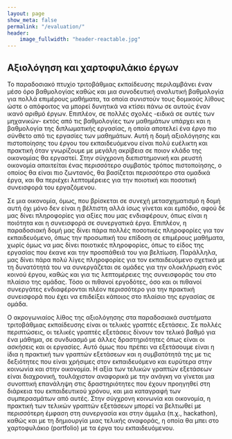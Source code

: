 ```yaml
---
layout: page
show_meta: false
permalink: "/evaluation/"
header:
    image_fullwidth: "header-reactable.jpg"
---
```


## Αξιολόγηση και χαρτοφυλάκιο έργων

Το παραδοσιακό πτυχίο τριτοβάθμιας εκπαίδευσης περιλαμβάνει έναν μέσο όρο βαθμολογίας καθώς και μια συνοδευτική αναλυτική βαθμολογία για πολλά επιμέρους μαθήματα, τα οποία συνιστούν τους δομικούς λίθους ώστε ο απόφοιτος να μπορεί δυνητικά να κτίσει πάνω σε αυτούς έναν ικανό αριθμό έργων. Επιπλέον, σε πολλές σχολές -ειδικά σε αυτές των μηχανικών- εκτός από τις βαθμολογίες των μαθημάτων υπάρχει και η βαθμολογία της διπλωματικής εργασίας, η οποία αποτελεί ένα έργο πιο σύνθετο από τις εργασίες των μαθημάτων. Αυτή η δομή αξιολόγησης και πιστοποίησης του έργου του εκπαιδευόμενου είναι πολύ ευέλικτη και πρακτική όταν γνωρίζουμε με μεγάλη ακρίβεια σε ποιον κλάδο της οικονομίας θα εργαστεί. Στην σύγχρονη διεπιστημονική και ρευστή οικονομία απαιτείται ένας περισσότερο συμβατός τρόπος πιστοποίησης, ο οποίος θα είναι πιο ζωντανός, θα βασίζεται περισσότερο στα ομαδικά έργα, και θα περιέχει λεπτομέρειες για την ποιοτική και ποσοτική συνεισφορά του εργαζόμενου.

Σε μια οικονομία, όμως, που βρίσκεται σε συνεχή μετασχηματισμό η δομή αυτή όχι μόνο δεν είναι η βέλτιστη αλλά ίσως γίνεται και εμπόδιο, αφού δε μας δίνει πληροφορίες για αξίες που μας ενδιαφέρουν, όπως είναι η ποιότητα και η συνεισφορά σε συνεργατικά έργα. Επιπλέον, η παραδοσιακή δομή μας δίνει πάρα πολλές ποσοτικές πληροφορίες για τον εκπαιδευόμενο, όπως την προσωπική του επίδοση σε επιμέρους μαθήματα, χωρίς όμως να μας δίνει ποιοτικές πληροφορίες, όπως το είδος της εργασίας που έκανε και την προσπάθειά του για βελτίωση. Παράλληλα, μας δίνει πάρα πολύ λίγες πληροφορίες για τον εκπαιδευόμενο σχετικά με τη δυνατότητά του να συνεργάζεται σε ομάδες για την ολοκλήρωση ενός κοινού έργου, καθώς και για τις λεπτομέρειες της συνεισφοράς του στο πλαίσιο της ομάδας. Τόσο οι πιθανοί εργοδότες, όσο και οι πιθανοί συνεργάτες ενδιαφέρονται πλέον περισσότερο για την πρακτική συνεισφορά που έχει να επιδείξει κάποιος στο πλαίσιο της εργασίας σε ομάδα.

Ο ακρογωνιαίος λίθος της αξιολόγησης στα παραδοσιακά συστήματα τριτοβάθμιας εκπαίδευσης είναι οι τελικές γραπτές εξετάσεις. Σε πολλές περιπτώσεις, οι τελικές γραπτές εξετάσεις δίνουν τον τελικό βαθμό για ένα μάθημα, σε συνδυασμό με άλλες δραστηριότητες όπως είναι οι ασκήσεις και οι εργασίες. Αυτό όμως που πρέπει να εξετάσουμε είναι η ίδια η πρακτική των γραπτών εξετάσεων και η συμβατότητά της με τις δεξιότητες που είναι χρήσιμες στον εκπαιδευόμενο και ευρύτερα στην κοινωνία και στην οικονομία. Η αξία των τελικών γραπτών εξετάσεων είναι διαχρονική, τουλάχιστον αναφορικά με την ανάγκη να γίνεται μια συνοπτική επανάληψη στις δραστηριότητες που έχουν προηγηθεί στη διάρκεια του εκπαιδευτικού χρόνου, και μια καταγραφή των συμπερασμάτων από αυτές. Στην σύγχρονη κοινωνία και οικονομία, η πρακτική των τελικών γραπτών εξετάσεων μπορεί να βελτιωθεί με περισσότερη έμφαση στη συνεργασία και στην άμμιλα (π.χ., hackathon), καθώς και με τη δημιουργία μιας τελικής αναφοράς, η οποία θα μπει στο χαρτοφυλάκιο (portfolio) με τα έργα του εκπαιδευόμενου.
